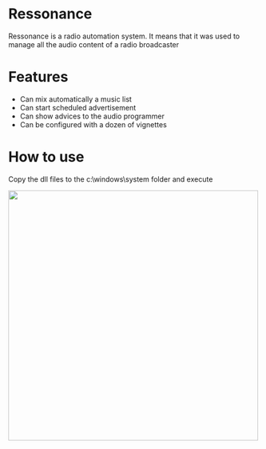 <h1>Ressonance</h1>
Ressonance is a radio automation system. It means that it was used to manage all the audio content of a radio broadcaster

<h1>Features</h1>
<ul>
  <li>Can mix automatically a music list</li>
  <li>Can start scheduled advertisement</li>
  <li>Can show advices to the audio programmer</li>
  <li>Can be configured with a dozen of vignettes</li>
</ul>

<h1>How to use</h1>
Copy the dll files to the c:\windows\system folder and execute

<img src="http://casadasfestasjf.com/others/imagem2.jpg" width=500></img>
